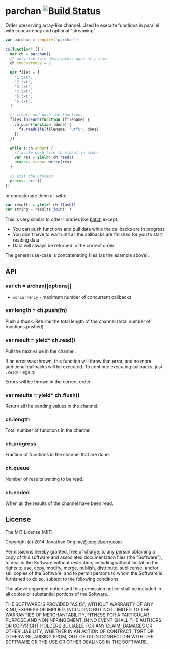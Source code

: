 # parchan [![Build Status](https://travis-ci.org/cojs/parchan.png)](https://travis-ci.org/cojs/parchan)

Order preserving array-like channel. Used to execute functions in parallel with concurrency and optional "streaming".

```js
var parchan = require('parchan')

co(function* () {
  var ch = parchan()
  // only two file descriptors open at a time
  ch.concurrency = 2

  var files = [
    '1.txt',
    '2.txt',
    '3.txt',
    '4.txt',
    '5.txt',
    '6.txt',
  ]

  // create and push the functions
  files.forEach(function (filename) {
    ch.push(function (done) {
      fs.readFile(filename, 'utf8', done)
    })
  })

  while (!ch.ended) {
    // write each file to stdout in order
    var res = yield* ch.read()
    process.stdout.write(res)
  }

  // exit the process
  process.exit()
})
```

or concatenate them all with:

```js
var results = yield* ch.flush()
var string = results.join('')
```

This is very similar to other libraries like [batch](https://github.com/visionmedia/batch) except:

- You can push functions and pull data while the callbacks are in progress
- You don't have to wait until all the callbacks are finished for you to start reading data
- Data will always be returned in the correct order

The general use-case is concatenating files (as the example above).

## API

### var ch = archan([options])

- `concurrency` <Infinity> - maximum number of concurrent callbacks

### var length = ch.push(fn)

Push a thunk. Returns the total length of the channel (total number of functions pushed).

### var result = yield* ch.read()

Pull the next value in the channel.

If an error was thrown, this function will throw that error, and no more additional callbacks will be executed. To continue executing callbacks, just `.read()` again.

Errors will be thrown in the correct order.

### var results = yield* ch.flush()

Return all the pending values in the channel.

### ch.length

Total number of functions in the channel.

### ch.progress

Fraction of functions in the channel that are done.

### ch.queue

Number of results waiting to be read.

### ch.ended

When all the results of the channel have been read.

## License

The MIT License (MIT)

Copyright (c) 2014 Jonathan Ong me@jongleberry.com

Permission is hereby granted, free of charge, to any person obtaining a copy
of this software and associated documentation files (the "Software"), to deal
in the Software without restriction, including without limitation the rights
to use, copy, modify, merge, publish, distribute, sublicense, and/or sell
copies of the Software, and to permit persons to whom the Software is
furnished to do so, subject to the following conditions:

The above copyright notice and this permission notice shall be included in
all copies or substantial portions of the Software.

THE SOFTWARE IS PROVIDED "AS IS", WITHOUT WARRANTY OF ANY KIND, EXPRESS OR
IMPLIED, INCLUDING BUT NOT LIMITED TO THE WARRANTIES OF MERCHANTABILITY,
FITNESS FOR A PARTICULAR PURPOSE AND NONINFRINGEMENT. IN NO EVENT SHALL THE
AUTHORS OR COPYRIGHT HOLDERS BE LIABLE FOR ANY CLAIM, DAMAGES OR OTHER
LIABILITY, WHETHER IN AN ACTION OF CONTRACT, TORT OR OTHERWISE, ARISING FROM,
OUT OF OR IN CONNECTION WITH THE SOFTWARE OR THE USE OR OTHER DEALINGS IN
THE SOFTWARE.
